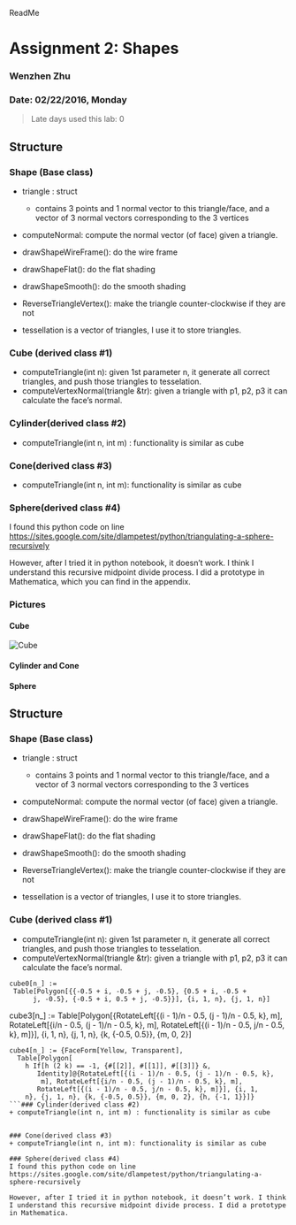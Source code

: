 ReadMe

# Assignment 2: Shapes

### Wenzhen Zhu
### Date: 02/22/2016, Monday

> Late days used this lab: 0

## Structure
### Shape (Base class)

+ triangle : struct
	+ contains 3 points and 1 normal vector to this triangle/face, and a vector of 3 normal vectors corresponding to the 3 vertices

+ computeNormal: compute the normal vector (of face) given a triangle.
+ drawShapeWireFrame(): do the wire frame
+ drawShapeFlat(): do the flat shading
+ drawShapeSmooth(): do the smooth shading
+ ReverseTriangleVertex(): make the triangle counter-clockwise if they are not

+ tessellation is a vector of triangles, I use it to store triangles. 

### Cube (derived class #1)
+ computeTriangle(int n): given 1st parameter n, it generate all correct triangles, and push those triangles to tesselation.
+ computeVertexNormal(triangle &tr): given a triangle with p1, p2, p3 it can calculate the face’s normal. 

### Cylinder(derived class #2)
+ computeTriangle(int n, int m) : functionality is similar as cube


### Cone(derived class #3)
+ computeTriangle(int n, int m): functionality is similar as cube

### Sphere(derived class #4)
I found this python code on line
https://sites.google.com/site/dlampetest/python/triangulating-a-sphere-recursively

However, after I tried it in python notebook, it doesn’t work. I think I understand this recursive midpoint divide process. I did a prototype in Mathematica, which you can find in the appendix.

### Pictures

#### Cube
![Cube](~/img/cube)
#### Cylinder and Cone
#### Sphere

## Structure
### Shape (Base class)

+ triangle : struct
	+ contains 3 points and 1 normal vector to this triangle/face, and a vector of 3 normal vectors corresponding to the 3 vertices

+ computeNormal: compute the normal vector (of face) given a triangle.
+ drawShapeWireFrame(): do the wire frame
+ drawShapeFlat(): do the flat shading
+ drawShapeSmooth(): do the smooth shading
+ ReverseTriangleVertex(): make the triangle counter-clockwise if they are not

+ tessellation is a vector of triangles, I use it to store triangles. 

### Cube (derived class #1)
+ computeTriangle(int n): given 1st parameter n, it generate all correct triangles, and push those triangles to tesselation.
+ computeVertexNormal(triangle &tr): given a triangle with p1, p2, p3 it can calculate the face’s normal. 

```
cube0[n_] := 
 Table[Polygon[{{-0.5 + i, -0.5 + j, -0.5}, {0.5 + i, -0.5 + 
      j, -0.5}, {-0.5 + i, 0.5 + j, -0.5}}], {i, 1, n}, {j, 1, n}]
``````
cube3[n_] := 
 Table[Polygon[{RotateLeft[{(i - 1)/n - 0.5, (j - 1)/n - 0.5, k}, m], 
    RotateLeft[{i/n - 0.5, (j - 1)/n - 0.5, k}, m], 
    RotateLeft[{(i - 1)/n - 0.5, j/n - 0.5, k}, m]}], {i, 1, n}, {j, 
   1, n}, {k, {-0.5, 0.5}}, {m, 0, 2}]
``````
cube4[n_] := {FaceForm[Yellow, Transparent], 
  Table[Polygon[
    h If[h (2 k) == -1, {#[[2]], #[[1]], #[[3]]} &, 
       Identity]@{RotateLeft[{(i - 1)/n - 0.5, (j - 1)/n - 0.5, k}, 
        m], RotateLeft[{i/n - 0.5, (j - 1)/n - 0.5, k}, m], 
       RotateLeft[{(i - 1)/n - 0.5, j/n - 0.5, k}, m]}], {i, 1, 
    n}, {j, 1, n}, {k, {-0.5, 0.5}}, {m, 0, 2}, {h, {-1, 1}}]}
```### Cylinder(derived class #2)
+ computeTriangle(int n, int m) : functionality is similar as cube


### Cone(derived class #3)
+ computeTriangle(int n, int m): functionality is similar as cube

### Sphere(derived class #4)
I found this python code on line
https://sites.google.com/site/dlampetest/python/triangulating-a-sphere-recursively

However, after I tried it in python notebook, it doesn’t work. I think I understand this recursive midpoint divide process. I did a prototype in Mathematica.
